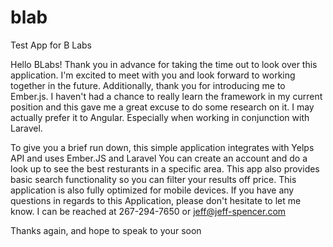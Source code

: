 # blab
Test App for B Labs

Hello BLabs!
Thank you in advance for taking the time out to look over this application. I'm excited to meet with you and look forward to working together in the future. Additionally, thank you for introducing me to Ember.js. I haven't had a chance to really learn the framework in my current position and this gave me a great excuse to do some research on it. I may actually prefer it to Angular. Especially when working in conjunction with Laravel.

To give you a brief run down, this simple application integrates with Yelps API and uses Ember.JS and Laravel You can create an account and do a look up to see the best resturants in a specific area. This app also provides basic search functionality so you can filter your results off price. This application is also fully optimized for mobile devices.
If you have any questions in regards to this Application, please don't hesitate to let me know.
I can be reached at 267-294-7650 or jeff@jeff-spencer.com 

Thanks again, and hope to speak to your soon
